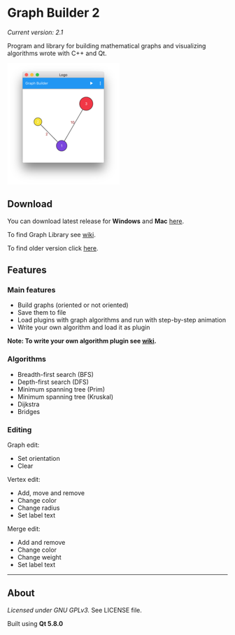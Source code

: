 # Graph Builder 2
*Current version: 2.1* 

Program and library for building mathematical graphs and visualizing algorithms wrote with C++ and Qt.

![Window](https://raw.githubusercontent.com/Oakware/Graph-Builder-2/master/GraphBuilder/Resources/Icons/scr.png?raw=true "Window")

## Download
You can download latest release for **Windows** and **Mac** [here](https://github.com/Oakware/Graph-Builder-2/releases).

To find Graph Library see [wiki](https://github.com/Oakware/Graph-Builder-2/wiki/Graph-Library).

To find older version click [here](https://github.com/Oakware/Graph-Builder).

## Features

### Main features
* Build graphs (oriented or not oriented)
* Save them to file
* Load plugins with graph algorithms and run with step-by-step animation
* Write your own algorithm and load it as plugin

**Note: To write your own algorithm plugin see [wiki](https://github.com/Oakware/Graph-Builder-2/wiki/Custom-algorithm-plugin).**

### Algorithms
* Breadth-first search (BFS)
* Depth-first search (DFS)
* Minimum spanning tree (Prim)
* Minimum spanning tree (Kruskal)
* Dijkstra
* Bridges

### Editing
Graph edit:

* Set orientation
* Clear

Vertex edit:

* Add, move and remove
* Change color
* Change radius
* Set label text

Merge edit:

* Add and remove
* Change color
* Change weight
* Set label text

**************

## About
*Licensed under GNU GPLv3.* See LICENSE file.

Built using **Qt 5.8.0**
